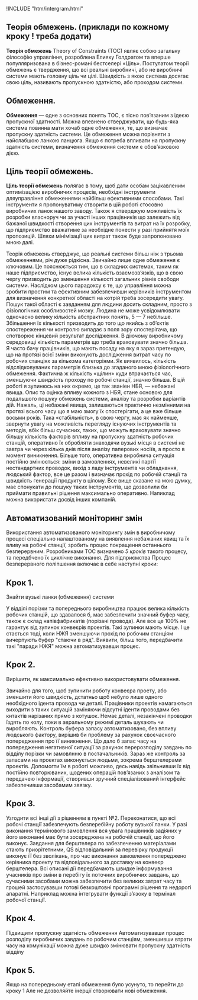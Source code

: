!INCLUDE "htm/intergram.html"

## Теорія обмежень. (приклади по кожному кроку ! треба додати)

**Теорія обмежень**  Theory of Constraints (TOC) являє собою загальну філософію управління, розроблена Елияху Голдратом та вперше популляризована в бізнес-романі бестселері «Ціль». Постулатом теорії обмежень є твердження, що всі реальні виробничі, або не виробничі системи мають головну ціль чи цілі. Швидкість з якою система досягає свою ціль, називають пропускною здатністю, або проходом системи. 

## Обмеження.

**Обмеження** — одне з основних понять TOC, є тісно пов’язаним з ідеєю пропускної здатності. Можна впевнено стверджувати, що будь-яка система повинна мати хочаб одне обмеження, те, що визначає пропускну здатність системи. Це обмеження можна порівняти з найслабшою ланкою ланцюга. Якщо є потреба впливати на пропускну здатність системи, визначення обмеження системи є обов’язковою дією. 

## Ціль теорії обмежень.

**Ціль теорії обмежень** полягає в тому, щоб дати особам зацікавленим оптимізацією виробничих процесів, необхідні інструменти дляуправління обмеженнями найбільш ефективними способами. Такі інструменти я пропонуватиму створити в цій роботі стосовно виробничих ланок нашого заводу. Також я стверджую можливість їх розробки власноруч чи за участі інших працівників що залежить від бажаної швидкості створення цих інструментів та витрат на їх розробку, що підприємство вважатиме за необхідне понести у разі прийнятя моїх пропозицій. Шляхи мінімізації цих витрат також буде запропоновано мною далі. 

Теорія обмежень стверджує, що реальні системи більш ніж з трьома обмеженнями, річ дуже рідкісна. Звичайно лише одне обмеження є ключовим. Це пояснюється тим, що в складних системах, таким як наше підприємство, існує велика кількість взаємозв’язків, що в свою чергу призводить до зменшення кількості загальних рівнів свободи системи. Наслідком цього парадоксу є те, що управління  можна зробити простим та ефективним забезпечивши керівників інструментом для визначення конкретної області на котрій треба зосередити увагу. Пошук такої області є завданням для людини досить складним, просто з фізіологічних особливостей мозку. Людина не може усвідомлювати одночасно велику кількість абстрактних понять, 5 — 7 небільше. Збільшення їх кількості призводить до того що  якийсь з об’єктів спостереження чи контролю випадає з поля зору спостерігача, що спотворює кінцевий результат дослідження. В діючому виробничому середовищі кількість параметрів що треба враховувати значно більша. Я часто бачу працівників, що мають посаду на яку я зараз претендую, що на протязі всієї зміни виконують дослідження витрат часу по робочих станціях за кількома категоріями. Як  виявилось, кількість відслідковуваних параметрів близька до згаданого мною фізіологічного обмеження. Фактична ж кількість «щілин» куди втрачається  час, зменшуючи швидкість проходу по робочі станції, значно більша. В цій роботі я зупинюсь на них окремо, це так званіен НБЯ, — небажані явища. Опис та оцінка впливу кожного з НБЯ, стане основою для подальшого пошуку обмежень системи, аналізу та розробки варіантів дій. Нажаль, ці небажані явища, залишаються практично незмінними на протязі всього часу що я маю змогу їх спостерігати, а це вже більше восьми років. Така «стабільність», в свою чергу, має як найменше, звернути увагу на можливість перегляду існуючих інструментів та методів, вбік більш сучасних, таких, що можуть враховувати значно більшу кількість факторів впливу на пропускну здатність робочих  станцій, оперативно їх обробляти знаходячи вузькі місця в системі не завтра чи через кілька днів після аналізу паперових носіїв, а просто в момент виникнення. Більше того, оперативна виробнича ситуація постійно змінюється: зміни в замовленнях, невеликі партії нестандартних проводок, вихід з ладу інструментів чи обладнання, людський фактор, все це разом і визначає прохід по робочій станції та швидкість генерації продукту в цілому. Все вище сказане на мою думку, має спонукати до пошуку таких інструментів, що дозволили би приймати правильні рішення максимально оперативно. Напиклад можна використати досвід інших компаній. 

## Автоматизований моніторинг змін

Використання автоматизованого моніторингу змін в виробничому процесі спеціально налаштованому на виявлення небажаних явищ та їх вливу на робочі станції, зробить процес покращення останнього безперервним. Розробниками ТОС
визначено *5 кроків* такого процесу, та передбчено їх циклічне виконання.
Для підприємства Процес безперервного поліпшення включає в себе наступні кроки:

## **Крок 1.**

 Знайти вузькі ланки (обмеження) системи

У відділі порізки та попереднього виробництва працює велика кількість робочих станцій, що здавалося б, має забезпечити значний буфер часу, також є склад напівфабрикатів (порізані провода). Але все це 100% не гарантує від зупинок конвеєрів проектів. Такі зупинки мають місце. І це стається тоді, коли НЖЯ зменшуючи прохід по робочим станціям вичерпують буфер "стаючи в ряд". Виявити, більш того, передбачити такі "паради НЖЯ" можна автоматизувавши процес.


## **Крок 2.**

 Вирішити, як максимально ефективно використовувати обмеження.

Звичайно для того, щоб зупинити роботу конвеєра проету, або зменшити його швидкість, дстатньо щоб небуло лише одного необхідного ідента провода чи деталі. Працівники проектів намагаються виходити з таких ситуацій заміняючи відсутні іденти проводами без кнтактів нарізаних прямо з котушок. Немає деталі, незакінчені проводки їздять по колу, поки в авральному режимі деталь шукають чи виробляють. Контроль буфера запасу автоматизовано, без впливу людського фактору, вирішив би проблему за рахунок своєчасного попередження про її виникнення. Що дало б запас часу на попередження негативної ситуації за рахунок перерозподілу завдань по відділу порізки чи замовлнню в постачальників. Зараз же контроль за запасами на проектах виконується людьми, зокрема берштелерами проектів. Допомогти їм в роботі можливо, десь навідь звільнивши їх від постійно повторюваних, щодених операцій пов’язаних з аналізом та  передачею інформації, створивши зручний спеціалізований інтерфейс забезпечивши засобамим звязку.

## **Крок 3.**

 Узгодити всі інші дії з рішенням в пункті №2. Переконатися, що всі робочі станції забезпечують безперебійну роботу вузької ланки. У разі виконання термінового замовлення вся увага працівників задіяних у його виконанні має бути зосереджена на робочій станції, що його виконує. Завдання для берштелера по забезпеченню матеріалами стають приорітетними, QS відповідальний за перевірку продукції виконує її без зволікань, про час виконання замовлення попереджено керівника проекту та відповідального за доставку на конвеєр берштелера. Всі описані дії передбачають швидке інформування учасників про зміни в перебігу їх поточних виробничих завдань, що сучасними засобами можна забезпечити без великих затрат часу та грошей застосувавши готові безкоштовні програмні рішення та недорогі апаратні. Наприклад можна інтегрувати функції з’язоку в  термінал робочої станції.

## Крок 4.

 Підвищити пропускну здатність обмеження
Автоматизувавши процес розподілу виробничих завдань по робочим станціям, зменшивши втрати часу на комунікації можна дуже швидко змінювати пропускну здатність відділу 

## Крок 5.

 Якщо на попередньому етапі обмеження було усунуто, то перейти до кроку 1
Але не дозволяйте інерції створювати нові обмеження.